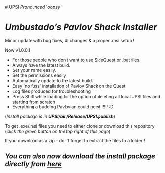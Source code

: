 
﻿# UPSI
*Pronounced* '*oopsy* '


# ***Umbustado’s Pavlov Shack Installer***

Minor update with bug fixes, UI changes & a proper .msi setup !

Now v1.0.0.1

 - For those people who don't want to use SideQuest or .bat files.
 - Always have the latest build.
 - Set your name easily.
 - Set the permissions easily.
 - Automatically update to the latest build.
 - Easy 'no fuss' installation of Pavlov Shack on the Quest
 - Log files produced for troubleshooting
 - Press Shift while loading for the option of deleting all local UPSI files and starting from scratch
 - Everything a budding Pavlovian could need !!!!! :D


(*Install package is in **UPSI/bin/Release/UPSI.publish***)

To get .exe/.msi files you need to either clone or download this repository (*click the green button on the top right of this page*)

If you download as a zip - don't forget to extract the files to a folder !

## ***You can also now download the install package directly from [**here**](http://www.thesideloader.co.uk:99/upsisetup.msi)***

